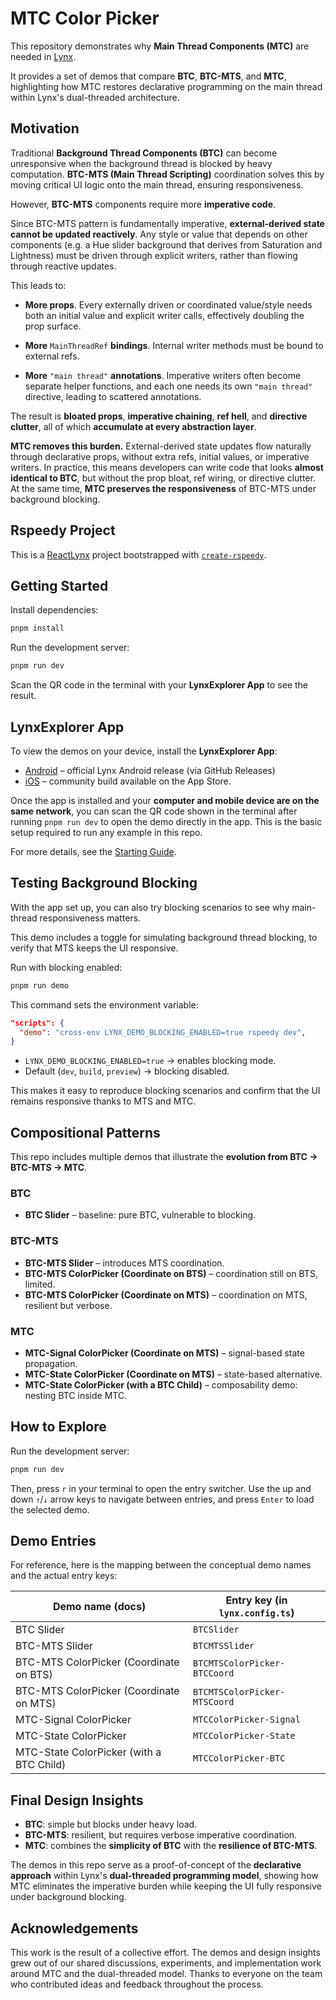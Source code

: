 # MTC Color Picker

This repository demonstrates why **Main Thread Components (MTC)** are needed in [Lynx](https://lynxjs.org).

It provides a set of demos that compare **BTC**, **BTC-MTS**, and **MTC**, highlighting how MTC restores declarative programming on the main thread within Lynx's dual-threaded architecture.

## Motivation

Traditional **Background Thread Components (BTC)** can become unresponsive when the background thread is blocked by heavy computation.
**BTC-MTS (Main Thread Scripting)** coordination solves this by moving critical UI logic onto the main thread, ensuring responsiveness.

However, **BTC-MTS** components require more **imperative code**.

Since BTC-MTS pattern is fundamentally imperative, **external-derived state cannot be updated reactively**. Any style or value that depends on other components (e.g. a Hue slider background that derives from Saturation and Lightness) must be driven through explicit writers, rather than flowing through reactive updates.

This leads to:

- **More props**. Every externally driven or coordinated value/style needs both an initial value and explicit writer calls, effectively doubling the prop surface.

- **More** `MainThreadRef` **bindings**. Internal writer methods must be bound to external refs.

- **More** `"main thread"` **annotations**. Imperative writers often become separate helper functions, and each one needs its own `"main thread"` directive, leading to scattered annotations.

The result is **bloated props**, **imperative chaining**, **ref hell**, and **directive clutter**, all of which **accumulate at every abstraction layer**.

**MTC removes this burden.** External-derived state updates flow naturally through declarative props, without extra refs, initial values, or imperative writers. In practice, this means developers can write code that looks **almost identical to BTC**, but without the prop bloat, ref wiring, or directive clutter. At the same time, **MTC preserves the responsiveness** of BTC-MTS under background blocking.

## Rspeedy Project

This is a [ReactLynx](https://lynxjs.org/react/) project bootstrapped with [`create-rspeedy`](https://lynxjs.org/rspeedy/).

## Getting Started

Install dependencies:

```bash
pnpm install
```

Run the development server:

```bash
pnpm run dev
```

Scan the QR code in the terminal with your **LynxExplorer App** to see the result.

## LynxExplorer App

To view the demos on your device, install the **LynxExplorer App**:

- [Android](https://github.com/lynx-family/lynx/releases/latest) – official Lynx Android release (via GitHub Releases)
- [iOS](https://apps.apple.com/ca/app/lynx-go-dev-explorer/id6743227790) – community build available on the App Store.

Once the app is installed and your **computer and mobile device are on the same network**, you can scan the QR code shown in the terminal after running `pnpm run dev` to open the demo directly in the app.
This is the basic setup required to run any example in this repo.

For more details, see the [Starting Guide](https://lynxjs.org/guide/start/quick-start.html).

## Testing Background Blocking

With the app set up, you can also try blocking scenarios to see why main-thread responsiveness matters.

This demo includes a toggle for simulating background thread blocking, to verify that MTS keeps the UI responsive.

Run with blocking enabled:

```bash
pnpm run demo
```

This command sets the environment variable:

```json
"scripts": {
  "demo": "cross-env LYNX_DEMO_BLOCKING_ENABLED=true rspeedy dev",
}
```

- `LYNX_DEMO_BLOCKING_ENABLED=true` → enables blocking mode.
- Default (`dev`, `build`, `preview`) → blocking disabled.

This makes it easy to reproduce blocking scenarios and confirm that the UI remains responsive thanks to MTS and MTC.

## Compositional Patterns

This repo includes multiple demos that illustrate the **evolution from BTC → BTC-MTS → MTC**.

### BTC

- **BTC Slider** – baseline: pure BTC, vulnerable to blocking.

### BTC-MTS

- **BTC-MTS Slider** – introduces MTS coordination.
- **BTC-MTS ColorPicker (Coordinate on BTS)** – coordination still on BTS, limited.
- **BTC-MTS ColorPicker (Coordinate on MTS)** – coordination on MTS, resilient but verbose.

### MTC

- **MTC-Signal ColorPicker (Coordinate on MTS)** – signal-based state propagation.
- **MTC-State ColorPicker (Coordinate on MTS)** – state-based alternative.
- **MTC-State ColorPicker (with a BTC Child)** – composability demo: nesting BTC inside MTC.

## How to Explore

Run the development server:

```bash
pnpm run dev
```

Then, press `r` in your terminal to open the entry switcher. Use the up and down `↑`/`↓` arrow keys to navigate between entries, and press `Enter` to load the selected demo.

## Demo Entries

For reference, here is the mapping between the conceptual demo names and the actual entry keys:

| Demo name (docs)                         | Entry key (in `lynx.config.ts`) |
| ---------------------------------------- | ------------------------------- |
| BTC Slider                               | `BTCSlider`                     |
| BTC-MTS Slider                           | `BTCMTSSlider`                  |
| BTC-MTS ColorPicker (Coordinate on BTS)  | `BTCMTSColorPicker-BTCCoord`    |
| BTC-MTS ColorPicker (Coordinate on MTS)  | `BTCMTSColorPicker-MTSCoord`    |
| MTC-Signal ColorPicker                   | `MTCColorPicker-Signal`         |
| MTC-State ColorPicker                    | `MTCColorPicker-State`          |
| MTC-State ColorPicker (with a BTC Child) | `MTCColorPicker-BTC`            |

## Final Design Insights

- **BTC**: simple but blocks under heavy load.
- **BTC-MTS**: resilient, but requires verbose imperative coordination.
- **MTC**: combines the **simplicity of BTC** with the **resilience of BTC-MTS**.

The demos in this repo serve as a proof-of-concept of the **declarative approach** within Lynx's **dual-threaded programming model**, showing how MTC eliminates the imperative burden while keeping the UI fully responsive under background blocking.

## Acknowledgements

This work is the result of a collective effort. The demos and design insights grew out of our shared discussions, experiments, and implementation work around MTC and the dual-threaded model. Thanks to everyone on the team who contributed ideas and feedback throughout the process.
